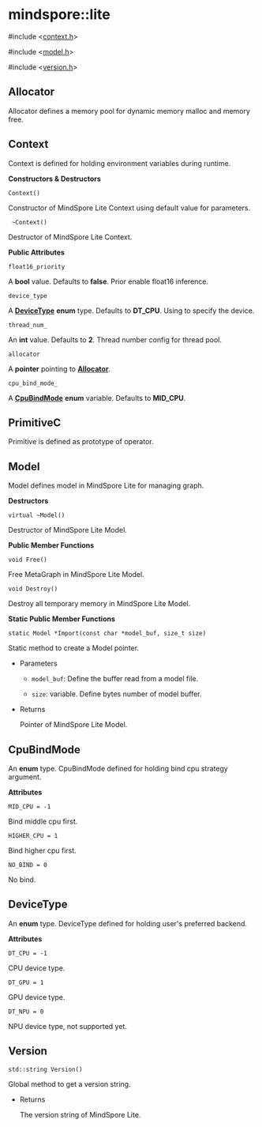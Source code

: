 # mindspore::lite

#include &lt;[context.h](https://gitee.com/mindspore/mindspore/blob/r1.0/mindspore/lite/include/context.h)&gt;

#include &lt;[model.h](https://gitee.com/mindspore/mindspore/blob/r1.0/mindspore/lite/include/model.h)&gt;

#include &lt;[version.h](https://gitee.com/mindspore/mindspore/blob/r1.0/mindspore/lite/include/version.h)&gt;


## Allocator

Allocator defines a memory pool for dynamic memory malloc and memory free.

## Context

Context is defined for holding environment variables during runtime.

**Constructors & Destructors**

```
Context()
```

Constructor of MindSpore Lite Context using default value for parameters.

``` 
 ~Context()
```
Destructor of MindSpore Lite Context.

**Public Attributes**

``` 
float16_priority
```
A **bool** value. Defaults to **false**. Prior enable float16 inference.

```
device_type
```
A [**DeviceType**](https://www.mindspore.cn/lite/docs/en/r1.0/apicc/lite.html#devicetype) **enum** type. Defaults to **DT_CPU**. Using to specify the device.

``` 
thread_num_
```

An **int** value. Defaults to **2**. Thread number config for thread pool.

``` 
allocator
```

A **pointer** pointing to [**Allocator**](https://www.mindspore.cn/lite/docs/en/r1.0/apicc/lite.html#allocator).

``` 
cpu_bind_mode_ 
```

A [**CpuBindMode**](https://www.mindspore.cn/lite/docs/en/r1.0/apicc/lite.html#cpubindmode) **enum** variable. Defaults to **MID_CPU**.     

## PrimitiveC
Primitive is defined as prototype of operator.

## Model
Model defines model in MindSpore Lite for managing graph.

**Destructors**

```
virtual ~Model()
```

Destructor of MindSpore Lite Model.

**Public Member Functions**

```
void Free()
```
Free MetaGraph in MindSpore Lite Model.

```
void Destroy()
```
Destroy all temporary memory in MindSpore Lite Model.

**Static Public Member Functions**
```
static Model *Import(const char *model_buf, size_t size)
```
Static method to create a Model pointer.

- Parameters    

    - `model_buf`: Define the buffer read from a model file.   

    - `size`: variable. Define bytes number of model buffer.

- Returns  

    Pointer of MindSpore Lite Model.
        
## CpuBindMode
An **enum** type. CpuBindMode defined for holding bind cpu strategy argument.

**Attributes**

``` 
MID_CPU = -1
```
Bind middle cpu first.

``` 
HIGHER_CPU = 1
```
Bind higher cpu first.

``` 
NO_BIND = 0
```
No bind.
## DeviceType
An **enum** type. DeviceType defined for holding user's preferred backend.

**Attributes**
``` 
DT_CPU = -1
```
CPU device type.

``` 
DT_GPU = 1
```
GPU device type.

``` 
DT_NPU = 0
```
NPU device type, not supported yet.
## Version

``` 
std::string Version()
```
Global method to get a version string.

- Returns

    The version string of MindSpore Lite.

